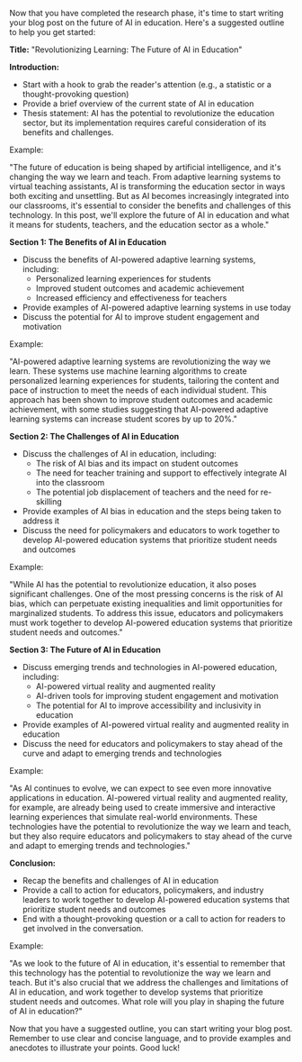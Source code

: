 Now that you have completed the research phase, it's time to start writing your blog post on the future of AI in education. Here's a suggested outline to help you get started:

**Title:** "Revolutionizing Learning: The Future of AI in Education"

**Introduction:**

* Start with a hook to grab the reader's attention (e.g., a statistic or a thought-provoking question)
* Provide a brief overview of the current state of AI in education
* Thesis statement: AI has the potential to revolutionize the education sector, but its implementation requires careful consideration of its benefits and challenges.

Example:

"The future of education is being shaped by artificial intelligence, and it's changing the way we learn and teach. From adaptive learning systems to virtual teaching assistants, AI is transforming the education sector in ways both exciting and unsettling. But as AI becomes increasingly integrated into our classrooms, it's essential to consider the benefits and challenges of this technology. In this post, we'll explore the future of AI in education and what it means for students, teachers, and the education sector as a whole."

**Section 1: The Benefits of AI in Education**

* Discuss the benefits of AI-powered adaptive learning systems, including:
	+ Personalized learning experiences for students
	+ Improved student outcomes and academic achievement
	+ Increased efficiency and effectiveness for teachers
* Provide examples of AI-powered adaptive learning systems in use today
* Discuss the potential for AI to improve student engagement and motivation

Example:

"AI-powered adaptive learning systems are revolutionizing the way we learn. These systems use machine learning algorithms to create personalized learning experiences for students, tailoring the content and pace of instruction to meet the needs of each individual student. This approach has been shown to improve student outcomes and academic achievement, with some studies suggesting that AI-powered adaptive learning systems can increase student scores by up to 20%."

**Section 2: The Challenges of AI in Education**

* Discuss the challenges of AI in education, including:
	+ The risk of AI bias and its impact on student outcomes
	+ The need for teacher training and support to effectively integrate AI into the classroom
	+ The potential job displacement of teachers and the need for re-skilling
* Provide examples of AI bias in education and the steps being taken to address it
* Discuss the need for policymakers and educators to work together to develop AI-powered education systems that prioritize student needs and outcomes

Example:

"While AI has the potential to revolutionize education, it also poses significant challenges. One of the most pressing concerns is the risk of AI bias, which can perpetuate existing inequalities and limit opportunities for marginalized students. To address this issue, educators and policymakers must work together to develop AI-powered education systems that prioritize student needs and outcomes."

**Section 3: The Future of AI in Education**

* Discuss emerging trends and technologies in AI-powered education, including:
	+ AI-powered virtual reality and augmented reality
	+ AI-driven tools for improving student engagement and motivation
	+ The potential for AI to improve accessibility and inclusivity in education
* Provide examples of AI-powered virtual reality and augmented reality in education
* Discuss the need for educators and policymakers to stay ahead of the curve and adapt to emerging trends and technologies

Example:

"As AI continues to evolve, we can expect to see even more innovative applications in education. AI-powered virtual reality and augmented reality, for example, are already being used to create immersive and interactive learning experiences that simulate real-world environments. These technologies have the potential to revolutionize the way we learn and teach, but they also require educators and policymakers to stay ahead of the curve and adapt to emerging trends and technologies."

**Conclusion:**

* Recap the benefits and challenges of AI in education
* Provide a call to action for educators, policymakers, and industry leaders to work together to develop AI-powered education systems that prioritize student needs and outcomes
* End with a thought-provoking question or a call to action for readers to get involved in the conversation.

Example:

"As we look to the future of AI in education, it's essential to remember that this technology has the potential to revolutionize the way we learn and teach. But it's also crucial that we address the challenges and limitations of AI in education, and work together to develop systems that prioritize student needs and outcomes. What role will you play in shaping the future of AI in education?"

Now that you have a suggested outline, you can start writing your blog post. Remember to use clear and concise language, and to provide examples and anecdotes to illustrate your points. Good luck!